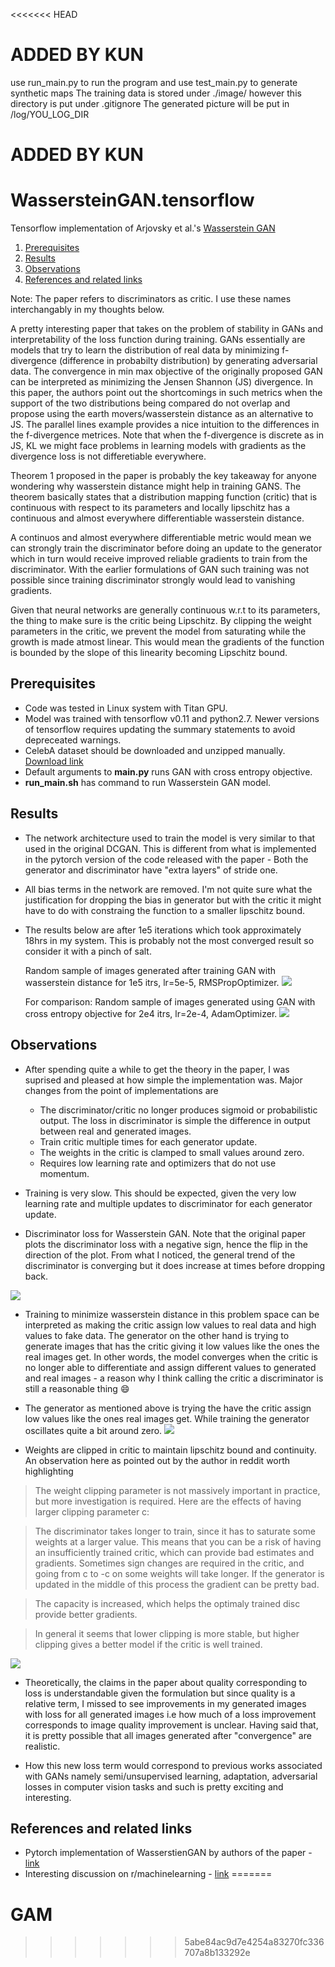 <<<<<<< HEAD
# ADDED BY KUN
use run_main.py to run the program and use test_main.py to generate synthetic maps
The training data is stored under ./image/ however this directory is put under .gitignore
The generated picture will be put in /log/YOU_LOG_DIR
# ADDED BY KUN



# WassersteinGAN.tensorflow
Tensorflow implementation of Arjovsky et al.'s [Wasserstein GAN](https://arxiv.org/abs/1701.07875)

1. [Prerequisites](#prerequisites)
2. [Results](#results)
3. [Observations](#observations)
4. [References and related links](#references-and-related-links)

Note: The paper refers to discriminators as critic. I use these names interchangably in my thoughts below.

A pretty interesting paper that takes on the problem of stability in GANs and interpretability of the loss function during training. GANs essentially are models that try to learn the distribution of real data by minimizing f-divergence (difference in probabilty distribution) by generating adversarial data. The convergence in min max objective of the originally proposed GAN can be interpreted as minimizing the Jensen Shannon (JS) divergence. In this paper, the authors point out the shortcomings in such metrics when the support of the two distributions being compared do not overlap and propose using the earth movers/wasserstein distance as an alternative to JS. The parallel lines example provides a nice intuition to the differences in the f-divergence metrices. Note that when the f-divergence is discrete as in JS, KL we might face problems in learning models with gradients as the divergence loss is not differetiable everywhere.

Theorem 1 proposed in the paper is probably the key takeaway for anyone wondering why wasserstein distance might help in training GANS. The theorem basically states that a distribution mapping function (critic) that is continuous with respect to its parameters and locally lipschitz has a continuous and almost everywhere differentiable wasserstein distance.

A continuos and almost everywhere differentiable metric would mean we can strongly train the discriminator before doing an update to the generator which in turn would receive improved reliable gradients to train from the discriminator. With the earlier formulations of GAN such training was not possible since training discriminator strongly would lead to vanishing gradients.

Given that neural networks are generally continuous w.r.t to its parameters, the thing to make sure is the critic being Lipschitz. By clipping the weight parameters in the critic, we prevent the model from saturating while the growth is made atmost linear. This would mean the gradients of the function is bounded by the slope of this linearity becoming Lipschitz bound.

## Prerequisites
- Code was tested in Linux system with Titan GPU. 
- Model was trained with tensorflow v0.11 and python2.7. Newer versions of tensorflow requires updating the summary statements to avoid depreceated warnings.
- CelebA dataset should be downloaded and unzipped manually. [Download link](https://www.dropbox.com/sh/8oqt9vytwxb3s4r/AADIKlz8PR9zr6Y20qbkunrba/Img/img_align_celeba.zip)
- Default arguments to **main.py** runs GAN with cross entropy objective.
- **run_main.sh** has command to run Wasserstein GAN model.

## Results
- The network architecture used to train the model is very similar to that used in the original DCGAN. This is different from what is implemented in the pytorch version of the code released with the paper - Both the generator and discriminator have "extra layers" of stride one.

- All bias terms in the network are removed. I'm not quite sure what the justification for dropping the bias in generator but with the critic it might have to do with constraing the function to a smaller lipschitz bound.

- The results below are after 1e5 iterations which took approximately 18hrs in my system. This is probably not the most converged result so consider it with a pinch of salt.

  Random sample of images generated after training GAN with wasserstein distance for 1e5 itrs, lr=5e-5, RMSPropOptimizer.
![](logs/images/wgan_generated.png)

  For comparison: Random sample of images generated using GAN with cross entropy objective for 2e4 itrs, lr=2e-4, AdamOptimizer.
![](logs/images/gan_generated.png)


## Observations
- After spending quite a while to get the theory in the paper, I was suprised and pleased at how simple the implementation was.
  Major changes from the point of implementations are
  - The discriminator/critic no longer produces sigmoid or probabilistic output. The loss in discriminator is simple the difference in output between real and generated images.
  - Train critic multiple times for each generator update. 
  - The weights in the critic is clamped to small values around zero.
  - Requires low learning rate and optimizers that do not use momentum.
- Training is very slow. This should be expected, given the very low learning rate and multiple updates to discriminator for each generator update.

- Discriminator loss for Wasserstein GAN. Note that the original paper plots the discriminator loss with a negative sign, hence the flip in the direction of the plot. From what I noticed, the general trend of the discriminator is converging but it does increase at times before dropping back. 

![](logs/images/d_loss.png)

- Training to minimize wasserstein distance in this problem space can be interpreted as making the critic assign low values to real data and high values to fake data. The generator on the other hand is trying to generate images that has the critic giving it low values like the ones the real images get. In other words, the model converges when the critic is no longer able to differentiate and assign different values to generated and real images - a reason why I think calling the critic a discriminator is still a reasonable thing :smile:

- The generator as mentioned above is trying the have the critic assign low values like the ones real images get. While training the generator oscillates quite a bit around zero.
![](logs/images/g_loss.png)

- Weights are clipped in critic to maintain lipschitz bound and continuity. An observation here as pointed out by the author in reddit worth highlighting
> The weight clipping parameter is not massively important in practice, but more investigation is required. Here are the effects of having larger clipping parameter c:

 > The discriminator takes longer to train, since it has to saturate some weights at a larger value. This means that you can be a risk of having an insufficiently trained critic, which can provide bad estimates and gradients. Sometimes sign changes are required in the critic, and going from c to -c on some weights will take longer. If the generator is updated in the middle of this process the gradient can be pretty bad.

 > The capacity is increased, which helps the optimaly trained disc provide better gradients.

 > In general it seems that lower clipping is more stable, but higher clipping gives a better model if the critic is well trained.

![](logs/images/w_example.png)

- Theoretically, the claims in the paper about quality corresponding to loss is understandable given the formulation but since quality is a relative term, I missed to see improvements in my generated images with loss for all generated images i.e how much of a loss improvement corresponds to image quality improvement is unclear. Having said that, it is pretty possible that all images generated after "convergence" are realistic. 

- How this new loss term would correspond to previous works associated with GANs namely semi/unsupervised learning, adaptation, adversarial losses in computer vision tasks and such is pretty exciting and interesting.

## References and related links
- Pytorch implementation of WasserstienGAN by authors of the paper - [link](https://github.com/martinarjovsky/WassersteinGAN)
- Interesting discussion on r/machinelearning - [link](https://www.reddit.com/r/MachineLearning/comments/5qxoaz/r_170107875_wasserstein_gan/)
=======
# GAM
>>>>>>> 5abe84ac9d7e4254a83270fc336707a8b133292e
